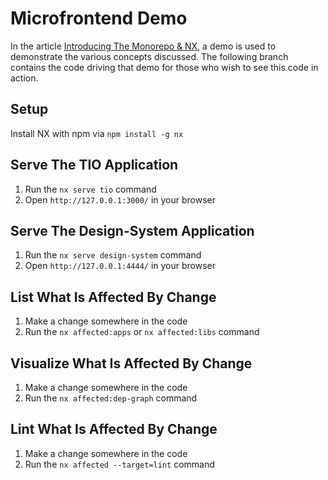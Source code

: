 

# Microfrontend Demo

In the article [Introducing The Monorepo & NX](https://docs.google.com/document/d/1vfP1rdHtzruN2wkhdO15nal1D5gYFzXkf2go8Wswkk8/edit#), a demo is used to demonstrate the various concepts discussed.  The following branch contains the code driving that demo for those who wish to see this code in action.
## Setup

Install NX with npm via `npm install -g nx`
## Serve The TIO Application

1. Run the `nx serve tio` command
2. Open `http://127.0.0.1:3000/` in your browser

## Serve The Design-System Application

1. Run the `nx serve design-system` command
2. Open `http://127.0.0.1:4444/` in your browser

## List What Is Affected By Change

1. Make a change somewhere in the code
2. Run the `nx affected:apps` or `nx affected:libs` command

## Visualize What Is Affected By Change

1. Make a change somewhere in the code
2. Run the `nx affected:dep-graph` command

## Lint What Is Affected By Change

1. Make a change somewhere in the code
2. Run the `nx affected --target=lint` command
   
